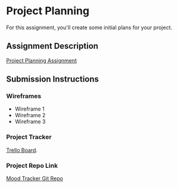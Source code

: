 # Project Planning
For this assignment, you'll create some initial plans for your project.

## Assignment Description
[Project Planning Assignment](https://education.launchcode.org/liftoff/modules/assignments/project-planning)

## Submission Instructions

### Wireframes

<ul>
  <li a href="https://user-images.githubusercontent.com/74882713/116912770-490c6200-ac0e-11eb-9104-7e9e065d1070.jpg">Wireframe 1</a /li>
  <li a href="https://user-images.githubusercontent.com/74882713/116912797-50337000-ac0e-11eb-989b-f032794deebe.jpg">Wireframe 2</a /li>
  <li a href="https://user-images.githubusercontent.com/74882713/116913044-9dafdd00-ac0e-11eb-9751-bc56ecfe97d3.jpg">Wireframe 3</a /li>
</ul>

### Project Tracker

<a href="https://trello.com/b/cHXF9nqh/task-tracking">Trello Board</a>.

### Project Repo Link

<a href="https://github.com/cpetroski/MoodTracker">Mood Tracker Git Repo</a>
